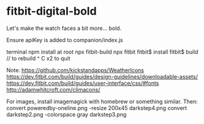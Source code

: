# fitbit-digital-bold
Let's make the watch faces a bit more... bold.

Ensure apiKey is added to companion/index.js

terminal
    npm install at root
    npx fitbit-build
    npx fitbit
    fitbit$ install
    fitbit$ build // to rebuild
    ^ C x2 to quit

Note: https://github.com/kickstandapps/WeatherIcons
https://dev.fitbit.com/build/guides/design-guidelines/downloadable-assets/
https://dev.fitbit.com/build/guides/user-interface/css/#fonts
http://adamwhitcroft.com/climacons/

For images, install imagemagick with homebrew or something similar. 
Then:
    convert poweredby-oneline.png -resize 200x45 darkstep4.png
    convert darkstep2.png -colorspace gray darkstep3.png 